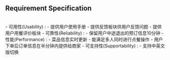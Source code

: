## Requirement Specification
<br>
- 可用性(Usability) : 
	- 提供用户使用手册
	- 提供反馈板块供用户反馈问题
	- 提供用户用餐评价板块
- 可靠性(Reliability) :
	- 保留用户中途退出的预订信息10分钟
- 性能(Performance) :
	- 菜品信息实时更新
	- 能满足多人同时进行点餐操作
	- 用户下单后订单信息在半分钟内提供给商家
- 可支持性(Supportability) :
	- 支持中英文版切换